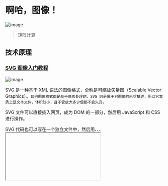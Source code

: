 # 啊哈，图像！

![image](https://user-images.githubusercontent.com/101693157/158524594-40e4376b-af71-4235-a7b1-ea72ddd9c576.png)
> 矩阵计算

## 技术原理

### [SVG 图像入门教程](https://www.ruanyifeng.com/blog/2018/08/svg.html) 

![image](https://user-images.githubusercontent.com/101693157/158824737-6329411e-3c30-4edc-99fe-7e06f084e6c0.png)

SVG 是一种基于 XML 语法的图像格式，全称是可缩放矢量图（Scalable Vector Graphics）。`其他图像格式都是基于像素处理的，SVG 则是属于对图像的形状描述，所以它本质上是文本文件，体积较小，且不管放大多少倍都不会失真。`

SVG 文件可以直接插入网页，成为 DOM 的一部分，然后用 JavaScript 和 CSS 进行操作。

SVG 代码也可以写在一个独立文件中，然后用<img>、<object>、<embed>、<iframe>等标签插入网页。

### [相似图片搜索的原理](https://www.ruanyifeng.com/blog/2011/07/principle_of_similar_image_search.html) 

2011年6月，Google把"相似图片搜索"正式放上了首页。
你可以用一张图片，搜索互联网上所有与它相似的图片。点击搜索框中照相机的图标。

![image](https://user-images.githubusercontent.com/101693157/158818343-234ae8e7-113b-46e3-9c4f-88434fdff1d5.png)

一个对话框会出现。

你输入网片的网址，或者直接上传图片，Google就会找出与其相似的图片。下面这张图片是美国女演员Alyson Hannigan。
上传后，Google返回如下结果：
类似的"相似图片搜索引擎"还有不少，TinEye甚至可以找出照片的拍摄背景。

这种技术的原理是什么？计算机怎么知道两张图片相似呢？

根据[Neal Krawetz](https://www.hackerfactor.com/blog/index.php?/archives/432-Looks-Like-It.html)博士的解释，原理非常简单易懂。我们可以用一个快速算法，就达到基本的效果。

> 这里的关键技术叫做"感知哈希算法"（Perceptual hash algorithm），它的作用是对每张图片生成一个"指纹"（fingerprint）字符串，然后比较不同图片的指纹。结果越接近，就说明图片越相似。

下面是一个最简单的实现：

第一步，缩小尺寸。
将图片缩小到8x8的尺寸，总共64个像素。这一步的作用是去除图片的细节，只保留结构、明暗等基本信息，摒弃不同尺寸、比例带来的图片差异。
第二步，简化色彩。
将缩小后的图片，转为64级灰度。也就是说，所有像素点总共只有64种颜色。
第三步，计算平均值。
计算所有64个像素的灰度平均值。
第四步，比较像素的灰度。
将每个像素的灰度，与平均值进行比较。大于或等于平均值，记为1；小于平均值，记为0。
第五步，计算哈希值。
将上一步的比较结果，组合在一起，就构成了一个64位的整数，这就是这张图片的指纹。组合的次序并不重要，只要保证所有图片都采用同样次序就行了。

得到指纹以后，就可以对比不同的图片，看看64位中有多少位是不一样的。在理论上，这等同于计算"汉明距离"（Hamming distance）。如果不相同的数据位不超过5，就说明两张图片很相似；如果大于10，就说明这是两张不同的图片。
具体的代码实现，可以参见Wote用python语言写的imgHash.py。代码很短，只有53行。使用的时候，第一个参数是基准图片，第二个参数是用来比较的其他图片所在的目录，返回结果是两张图片之间不相同的数据位数量（汉明距离）。

这种算法的优点是简单快速，不受图片大小缩放的影响，缺点是图片的内容不能变更。如果在图片上加几个文字，它就认不出来了。所以，它的最佳用途是根据缩略图，找出原图。

实际应用中，往往采用更强大的pHash算法和SIFT算法，它们能够识别图片的变形。只要变形程度不超过25%，它们就能匹配原图。这些算法虽然更复杂，但是原理与上面的简便算法是一样的，就是先将图片转化成Hash字符串，然后再进行比较。

[相似图片搜索的原理（二）](https://www.ruanyifeng.com/blog/2013/03/similar_image_search_part_ii.html)

一、颜色分布法

每张图片都可以生成颜色分布的直方图（color histogram）。如果两张图片的直方图很接近，就可以认为它们很相似。

![image](https://user-images.githubusercontent.com/101693157/158818957-b0cdf2ef-678d-4164-93c2-6bdfb734a984.png)

任何一种颜色都是由红绿蓝三原色（RGB）构成的，所以上图共有4张直方图（三原色直方图 + 最后合成的直方图）。
如果每种原色都可以取256个值，那么整个颜色空间共有1600万种颜色（256的三次方）。针对这1600万种颜色比较直方图，计算量实在太大了，因此需要采用简化方法。可以将0～255分成四个区：0～63为第0区，64～127为第1区，128～191为第2区，192～255为第3区。这意味着红绿蓝分别有4个区，总共可以构成64种组合（4的3次方）。
任何一种颜色必然属于这64种组合中的一种，这样就可以统计每一种组合包含的像素数量。

![image](https://user-images.githubusercontent.com/101693157/158819069-d098c98d-92cb-40fe-9f5b-0fbce4a0001f.png)

上图是某张图片的颜色分布表，将表中最后一栏提取出来，组成一个64维向量(7414, 230, 0, 0, 8, ..., 109, 0, 0, 3415, 53929)。`这个向量就是这张图片的特征值或者叫"指纹"。`
于是，寻找相似图片就变成了找出与其最相似的向量。这可以用皮尔逊相关系数或者余弦相似度算出。

二、内容特征法

除了颜色构成，还可以从比较图片内容的相似性入手。

首先，将原图转成一张较小的灰度图片，假定为50x50像素。然后，确定一个阈值，将灰度图片转成黑白图片。

![image](https://user-images.githubusercontent.com/101693157/158819336-877bb776-3fec-4ebd-b01b-20e7619ac3d5.png)

如果两张图片很相似，它们的黑白轮廓应该是相近的。于是，问题就变成了，第一步如何确定一个合理的阈值，正确呈现照片中的轮廓？
显然，前景色与背景色反差越大，轮廓就越明显。这意味着，如果我们找到一个值，可以使得前景色和背景色各自的"类内差异最小"（minimizing the intra-class variance），或者"类间差异最大"（maximizing the inter-class variance），那么这个值就是理想的阈值。
1979年，日本学者大津展之证明了，"类内差异最小"与"类间差异最大"是同一件事，即对应同一个阈值。他提出一种简单的算法，可以求出这个阈值，这被称为"大津法"（Otsu's method）。下面就是他的计算方法。
假定一张图片共有n个像素，其中灰度值小于阈值的像素为 n1 个，大于等于阈值的像素为 n2 个（ n1 + n2 = n ）。w1 和 w2 表示这两种像素各自的比重。
　　w1 = n1 / n
　　w2 = n2 / n
再假定，所有灰度值小于阈值的像素的平均值和方差分别为 μ1 和 σ1，所有灰度值大于等于阈值的像素的平均值和方差分别为 μ2 和 σ2。于是，可以得到
　　类内差异 = w1(σ1的平方) + w2(σ2的平方)
　　类间差异 = w1w2(μ1-μ2)^2
可以证明，这两个式子是等价的：得到"类内差异"的最小值，等同于得到"类间差异"的最大值。不过，从计算难度看，后者的计算要容易一些。

![image](https://user-images.githubusercontent.com/101693157/158819356-8679505c-c7aa-4731-8ca5-4771f422f439.png)

有了50x50像素的黑白缩略图，就等于有了一个50x50的0-1矩阵。矩阵的每个值对应原图的一个像素，0表示黑色，1表示白色。这个矩阵就是一张图片的特征矩阵。

两个特征矩阵的不同之处越少，就代表两张图片越相似。这可以用"异或运算"实现（即两个值之中只有一个为1，则运算结果为1，否则运算结果为0）。对不同图片的特征矩阵进行"异或运算"，结果中的1越少，就是越相似的图片。
  
### [如何识别图像边缘？](https://www.ruanyifeng.com/blog/2016/07/edge-recognition.html)

图像识别（image recognition）是现在的热门技术。
文字识别、车牌识别、人脸识别都是它的应用。但是，这些都算初级应用，现在的技术已经发展到了这样一种地步：计算机可以识别出，这是一张狗的照片，那是一张猫的照片。

这是怎么做到的？

让我们从人眼说起，学者发现，人的视觉细胞对物体的边缘特别敏感。也就是说，我们先看到物体的轮廓，然后才判断这到底是什么东西。
  
计算机科学家受到启发，第一步也是先识别图像的边缘。

![](https://www.ruanyifeng.com/blogimg/asset/2016/bg2016072208.png)
  
加州大学的学生 Adit Deshpande 写了一篇文章[《A Beginner's Guide To Understanding Convolutional Neural Networks》](https://adeshpande3.github.io/adeshpande3.github.io/A-Beginner%27s-Guide-To-Understanding-Convolutional-Neural-Networks/)，介绍了一种最简单的算法，非常具有启发性，体现了图像识别的基本思路。

![](https://www.ruanyifeng.com/blogimg/asset/2016/bg2016072203.png)
  
首先，我们要明白，`人看到的是图像，计算机看到的是一个数字矩阵。所谓"图像识别"，就是从一大堆数字中找出规律。`
  
怎样将图像转为数字呢？一般来说，为了过滤掉干扰信息，可以把图像缩小（比如缩小到 49 x 49 像素），并且把每个像素点的色彩信息转为灰度值，这样就得到了一个 49 x 49 的矩阵。
然后，从左上角开始，依次取出一个小区块，进行计算。

![image](https://user-images.githubusercontent.com/101693157/158825889-204a8385-6e0e-49f3-89b7-dbe0e1ef269d.png)

上图是取出一个 5 x 5 的区块。下面的计算以 7 x 7 的区块为例。
接着，需要有一些现成的边缘模式，比如垂直、直角、圆、锐角等等。

![](https://www.ruanyifeng.com/blogimg/asset/2016/bg2016072205.png)

上图右边是一个圆角模式，左边是它对应的 7 x 7 灰度矩阵。可以看到，圆角所在的边缘灰度值比较高，其他地方都是0。
现在，就可以进行边缘识别了。下面是一张卡通老鼠的图片。
  
![](https://www.ruanyifeng.com/blogimg/asset/2016/bg2016072206.png)
取出左上角的区块。

![](https://www.ruanyifeng.com/blogimg/asset/2016/bg2016072209.png)
取样矩阵与模式矩阵对应位置的值相乘，进行累加，得到6600。这个值相当大，它说明什么呢？

![](https://www.ruanyifeng.com/blogimg/asset/2016/bg2016072207.png)

取样矩阵移到老鼠头部，与模式矩阵相乘，得到的值是0。

乘积越大就说明越匹配，可以断定区块里的图像形状是圆角。通常会预置几十种模式，每个区块计算出最匹配的模式，然后再对整张图进行判断。

### [图像与滤波](https://www.ruanyifeng.com/blog/2017/12/image-and-wave-filters.html)

前几天读到[一篇文章](https://medium.com/statuscode/filtering-images-using-web-audio-api-276555cca6ad)，它提到图像其实是一种波，可以用波的算法处理图像。我顿时有一种醍醐灌顶的感觉，从没想到这两个领域是相关的，图像还可以这样玩！下面我就来详细介绍这篇文章。

一、为什么图像是波？
  
我们知道，图像由像素组成。下图是一张 400 x 400 的图片，一共包含了 16 万个像素点。

![](https://www.ruanyifeng.com/blogimg/asset/2017/bg2017121301.jpg)

每个像素的颜色，可以用红、绿、蓝、透明度四个值描述，大小范围都是0 ～ 255，比如黑色是[0, 0, 0, 255]，白色是[255, 255, 255, 255]。通过 Canvas API 就可以拿到这些值。
如果把每一行所有像素（上例是400个）的红、绿、蓝的值，依次画成三条曲线，就得到了下面的图形。

![image](https://user-images.githubusercontent.com/101693157/158827129-1423d463-594b-4f22-aedc-d705f1d64ac9.png)

可以看到，每条曲线都在不停的上下波动。有些区域的波动比较小，有些区域突然出现了大幅波动（比如 54 和 324 这两点）。
对比一下图像就能发现，曲线波动较大的地方，也是图像出现突变的地方。

![](https://www.ruanyifeng.com/blogimg/asset/2017/bg2017121303.png)

这说明波动与图像是紧密关联的。图像本质上就是各种色彩波的叠加。
  
二、频率

综上所述，`图像就是色彩的波动：波动大，就是色彩急剧变化；波动小，就是色彩平滑过渡`。因此，波的各种指标可以用来描述图像。
频率（frequency）是波动快慢的指标，单位时间内波动次数越多，频率越高，反之越低。
上图是函数sin(Θ)的图形，在2π的周期内完成了一次波动，频率就是1。
上图是函数sin(2Θ)的图形，在2π的周期内完成了两次波动，频率就是2。
所以，色彩剧烈变化的地方，就是图像的高频区域；色彩稳定平滑的地方，就是低频区域。

三、滤波器
物理学对波的研究已经非常深入，提出了很多处理波的方法，其中就有滤波器（filter）：过滤掉某些波，保留另一些波。
下面是两种常见的滤波器 。
```
低通滤波器（lowpass）：减弱或阻隔高频信号，保留低频信号
高通滤波器（highpass）：减弱或阻隔低频信号，保留高频信号
```
下面是低通滤波的例子。

![image](https://user-images.githubusercontent.com/101693157/158827703-e450567f-fc23-406c-ba9d-4b3319f8bc40.png)

上图中，蓝线是原始的波形，绿线是低通滤波lowpass后的波形。可以看到，绿线的波动比蓝线小很多，非常平滑。
下面是高通滤波的例子。

![image](https://user-images.githubusercontent.com/101693157/158827747-239e4bf9-f935-4bd7-aad5-ac388d9f4bce.png)

上图中，黄线是原始的波形，蓝线是高通滤波highpass后的波形。可以看到，黄线的三个波峰和两个波谷（低频波动），在蓝线上都消失了，而黄线上那些密集的小幅波动（高频波动），则是全部被蓝线保留。
再看一个例子。

![image](https://user-images.githubusercontent.com/101693157/158827809-3ed3c246-5f83-4492-af08-744b2317f8ba.png)

上图有三根曲线，黄线是高频波动，红线是低频波动。它们可以合成为一根曲线，就是绿线。

![image](https://user-images.githubusercontent.com/101693157/158827832-b5b7426d-d6da-458f-8fe1-87cf7c82b2a3.png)

上图中，绿线进行低通滤波和高通滤波后，得到两根黑色的曲线，它们的波形跟原始的黄线和红线是完全一致的。

四、图像的滤波
浏览器实际上包含了滤波器的实现，因为 Web Audio API 里面定义了声波的滤波。这意味着可以通过浏览器，将lowpass和highpass运用于图像。
lowpass使得图像的高频区域变成低频，即色彩变化剧烈的区域变得平滑，也就是出现模糊效果。

![](https://www.ruanyifeng.com/blogimg/asset/2017/bg2017121310.jpg)
![image](https://user-images.githubusercontent.com/101693157/158828049-62b18a25-6b35-4716-9ef3-b2ed3681b563.png)

上图中，红线是原始的色彩曲线，蓝线是低通滤波后的曲线。
highpass正好相反，过滤了低频，只保留那些变化最快速最剧烈的区域，也就是图像里面的物体边缘，所以常用于边缘识别。

上图中，红线是原始的色彩曲线，蓝线是高通滤波后的曲线。

下面这个网址，可以将滤波器拖到图像上，产生过滤后的效果。

![image](https://user-images.githubusercontent.com/101693157/158828155-eede3bb4-6c9d-4855-b6c0-68113e565498.png)

浏览器实现滤波的范例代码，可以看这个[仓库](https://github.com/rssilva/web-audio-image-filtering)。

### [HTML5的视频格式之争](https://www.ruanyifeng.com/blog/2010/05/html5_codec_fight.html)

下一代的网页语言HTML5，提供了一个video标签。它允许开发者直接将视频嵌入网页，不需要任何第三方插件（比如 Adobe公司的Flash）就能播放。
这当然是一大进步。

但是，有一个核心问题，却没有得到解决。HTML5没有规定，浏览器到底应该播放哪一种格式的视频。浏览器厂商可以自行选择支持的格式。

现在，最流行的视频格式是H.264。它有很多优点，编码后生成的视频文件，体积较小，画质也不错。蓝光技术（Blu-ray）就采用这种格式，眼下几乎所有的高清摄像机----不管民用的还是商业的----都使用它。互联网上的在线视频播放，采用它的比例也正在不断上升。

不过，H.264是一种专利视频格式。它的专利被一家MPEG-LA公司控制。
这家公司专门负责管理与H.264有关的"专利池"（patent pool）。所谓"专利池"，就是指好几家公司把各自的H.264专利放在一起，组成一个"池"。其他人如果要使用H.264，就必须向"池"的管理公司申请许可，一旦获得了许可，就可以使用"池"中的所有专利。
这就是说，MPEG-LA公司是H.264的实际管理者和收费者。任何支持播放H.264视频的DVD播放机、蓝光播放机、摄像机或者别的设备，都必定有一张MPEG-LA颁发的许可证。

目前为了推广H.264，MPEG-LA规定，只要你的视频用于互联网上的免费播放，就可以无偿获得使用许可证。这就是为什么YouTube可以免费使用MPEG-LA许可证的原因。而像Netflix这样的付费收看公司，就得不到这种优惠了。
MPEG-LA的这种促销政策，并不会永远不变。当前的H.264免费许可证，将于2010年12月31日当期。那么，从2011年1月1日起，MPEG-LA会不会向YouTube、甚至向嵌入H.264视频的个人网站收费呢？完全存在这种可能。专利使用费会是多少？谁也不知道，这由MPEG-LA说了算。另一种可能是，MPEG-LA为了进一步推广H.264，继续保持免费政策，等到2、3年后，它一统市场了，再开始收费。到了那时，如果大多数公司都依赖这种格式，那么它们就别无选择，只能向MPEG-LA交钱。
一些人对这种情形，感到担忧和不满。他们决定自行开发一种没有专利的视频格式，生成的文件体积要与H.264相仿，画质也要差不多。这种格式就叫做Theora。

Theora的主要开发者，也是Ogg Vorbis（[译注] 一种开源的、无专利的音频压缩格式）的开发者。Theora的基础是On2 Technologies公司开发的VP3视频格式。本世纪初，On2公司将VP3放入了公共领域。Theora对VP3做了大量改进，并且在开发过程中非常小心，避免触犯到任何现存专利。结果，我们就有了一种任何人都可以免费使用、不用担心专利问题的视频格式。
听上去很欢欣鼓舞，对不对？但是为什么大家还在用H.264，还不是抛弃它呢？
  
这里有几个原因。
  
第一个原因。没有一家实体公司来承担Theora的专利责任，用户必须自己负责。万一将来有人起诉Theora侵犯了某某专利，用户很可能必须自己掏钱打官司。所以，业界有一种广泛的担心，现在之所以没人起诉Theora，并不是这些人不想起诉，而是要等到某一家大型公司开始采用Theora以后，有可能出现高额的专利赔偿金时，他们再来起诉。最近，苹果公司的CEO乔布斯，就公开表达了这种看法。
不过，话说回来，这么多年来，一直有人在威胁Theora，但是从来没人真的起诉。部分原因可能确实是Theora目前还没有重量级使用者，敲诈不到足够的金钱。不过，很多人相信还存在另一种原因，那就是这些"黑暗中的威胁者"害怕闹上法庭以后，万一法庭最后判决Theora胜诉，不存在任何专利问题，那么MPEG-LA公司的大麻烦就来了。因为大家可能就不会再付给它专利费了，而是放心地改为使用Theora了。

第二个原因。一些主要的大公司，本身就是MPEG-LA"专利池"的所有者，比如苹果公司和微软公司。它们各自拥有一些H.264专利，可以从推广H.264中赚到钱，Theora的普及将对它们的利润产生不利影响。所以，苹果公司的Safari浏览器和微软公司的IE浏览器，完全不支持Theora。

第三个原因。有一种观点认为，Theora生成的视频质量不如H.264。早期的Theora 1.0，确实效果不好；但是Theora 1.1 已经被证明，效果不逊于H.264，尤其是在低码率的情况下。对Theora的怀疑，导致基于Theora的硬件解码器非常少。这一点对Theora的打击很大。因为H.264解码芯片随处可见，苹果公司的每一台iTouch、iPhone、iPad里面都有，进一步说，过去5年中全世界生产的几乎每一台摄像机都支持H.264硬解码。

现在，再回过头谈HTML5和它的video标签。
开源浏览器Firefox和KHTML，没有资源去购买H.264许可证。因此，它们原生不支持H.264格式的视频，除非用户自己安装第三方插件。而微软公司和苹果公司则是完全不支持Theora，只支持H.264。
这意味着，未来的HTML5网页，不存在一种通用的视频格式。也就是说，HTML5网站开发者必须为同一个视频，准备两个格式的版本，一个是H.264，另一个是Theora。不过，开发者还有另一个选择，就是要求用户安装第三方插件。
猜猜看，大多数开发者会怎么做？他们很可能什么也不做！保持现状不就行了，让用户继续用Flash观看视频吧，什么麻烦都没了。
等一等！苹果公司已经宣布放弃Flash了。它的iPad、iPhone和iTouch，不支持任何形式的Flash。想在这些设备上播放视频的开发者，不得不求助于HTML5的video标签。
解决方案是什么？
我想大多数开发者会选择做一个浏览器"嗅探"，专门为苹果公司的设备提供一个H.264格式的视频，其余的设备则显示一个Flash播放器，里面也可以播放这个H.264格式的视频。所以，Flash和H.264成了赢家，Theora和开源软件成了输家，这真是一个令人悲哀的结果。
我们也许有机会避免这种结局。
去年，Google收购了On2 Technologies，并且计划把On2的VP8格式开源。 VP8和VP3是同一个体系的视频格式，这意味着它和Theora有亲缘关系。但是，VP8比VP3高出5个版本，这意味着它的效果应该好于Theora。那么，我们就会有一个更好的开源格式，它的背后是一家真正的大公司（Google）在支持。此外，全世界最大的视频网站Youtube，归Google所有，毫无疑问，它会采用VP8。因此，有了这些因素，我们就可能在今后几年中，看到VP8格式的视频飞速增长，把Theora和H.264都甩在身后。
不过，我的预测是，将来的互联网上，各种视频格式都有一席之地。Theora将继续得到开源浏览器（比如Firefox）的支持，苹果公司和微软公司将不断推进H.264，Google将尝试在YouTube上使用VP8。但是，Google也会被迫保留H.264和Flash格式的视频，这是为了支持苹果公司的设备和历史遗留下来的不支持HD视频的设备。
我很希望，Google把VP8放入公共领域。那样的话，Xiph就能利用VP8，做出Theora 2.0。然后，Firefox、 WebKit和Opera都开始支持Theora 2，YouTube也开始把它的视频转为VP8/Theora 2兼容格式，而Flash也将升级支持Theora 2。那么，只剩下苹果公司一家，它要么也支持Theora 2，要么只能开一个自己的视频分享网站，因为它的iPhone用户到时将无法收看Youtube。
这样的未来，难道不值得期待吗？

## 参考
1. [正态分布为什么常见？](https://www.ruanyifeng.com/blog/2017/08/normal-distribution.html)
2. [高斯模糊的算法](https://www.ruanyifeng.com/blog/2012/11/gaussian_blur.html)

![Alt](https://repobeats.axiom.co/api/embed/86211ab883763ed6c75fd14571647e7febb6919f.svg "Repobeats analytics image")
